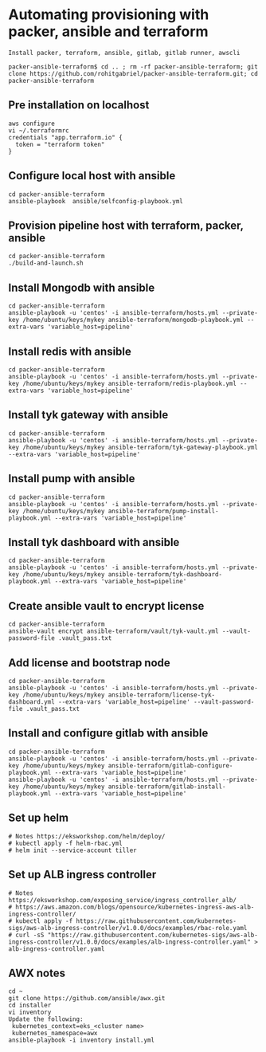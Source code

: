 # Automating provisioning with packer, ansible and terraform
```
Install packer, terraform, ansible, gitlab, gitlab runner, awscli

packer-ansible-terraform$ cd .. ; rm -rf packer-ansible-terraform; git clone https://github.com/rohitgabriel/packer-ansible-terraform.git; cd packer-ansible-terraform
```

## Pre installation on localhost
```
aws configure
vi ~/.terraformrc
credentials "app.terraform.io" {
  token = "terraform token"
}
```

## Configure local host with ansible
```
cd packer-ansible-terraform
ansible-playbook  ansible/selfconfig-playbook.yml
```

## Provision pipeline host with terraform, packer, ansible
```
cd packer-ansible-terraform
./build-and-launch.sh
```

## Install Mongodb with ansible
```
cd packer-ansible-terraform
ansible-playbook -u 'centos' -i ansible-terraform/hosts.yml --private-key /home/ubuntu/keys/mykey ansible-terraform/mongodb-playbook.yml --extra-vars 'variable_host=pipeline'
```

## Install redis with ansible
```
cd packer-ansible-terraform
ansible-playbook -u 'centos' -i ansible-terraform/hosts.yml --private-key /home/ubuntu/keys/mykey ansible-terraform/redis-playbook.yml --extra-vars 'variable_host=pipeline'
```

## Install tyk gateway with ansible
```
cd packer-ansible-terraform
ansible-playbook -u 'centos' -i ansible-terraform/hosts.yml --private-key /home/ubuntu/keys/mykey ansible-terraform/tyk-gateway-playbook.yml --extra-vars 'variable_host=pipeline'
```

## Install pump with ansible
```
cd packer-ansible-terraform
ansible-playbook -u 'centos' -i ansible-terraform/hosts.yml --private-key /home/ubuntu/keys/mykey ansible-terraform/pump-install-playbook.yml --extra-vars 'variable_host=pipeline'
```

## Install tyk dashboard with ansible
```
cd packer-ansible-terraform
ansible-playbook -u 'centos' -i ansible-terraform/hosts.yml --private-key /home/ubuntu/keys/mykey ansible-terraform/tyk-dashboard-playbook.yml --extra-vars 'variable_host=pipeline'
```

## Create ansible vault to encrypt license
```
cd packer-ansible-terraform
ansible-vault encrypt ansible-terraform/vault/tyk-vault.yml --vault-password-file .vault_pass.txt
```
## Add license and bootstrap node
```
cd packer-ansible-terraform
ansible-playbook -u 'centos' -i ansible-terraform/hosts.yml --private-key /home/ubuntu/keys/mykey ansible-terraform/license-tyk-dashboard.yml --extra-vars 'variable_host=pipeline' --vault-password-file .vault_pass.txt
```

## Install and configure gitlab with ansible
```
cd packer-ansible-terraform
ansible-playbook -u 'centos' -i ansible-terraform/hosts.yml --private-key /home/ubuntu/keys/mykey ansible-terraform/gitlab-configure-playbook.yml --extra-vars 'variable_host=pipeline'
ansible-playbook -u 'centos' -i ansible-terraform/hosts.yml --private-key /home/ubuntu/keys/mykey ansible-terraform/gitlab-install-playbook.yml --extra-vars 'variable_host=pipeline'
```

## Set up helm
```
# Notes https://eksworkshop.com/helm/deploy/
# kubectl apply -f helm-rbac.yml
# helm init --service-account tiller
```

## Set up ALB ingress controller
```
# Notes https://eksworkshop.com/exposing_service/ingress_controller_alb/
# https://aws.amazon.com/blogs/opensource/kubernetes-ingress-aws-alb-ingress-controller/
# kubectl apply -f https://raw.githubusercontent.com/kubernetes-sigs/aws-alb-ingress-controller/v1.0.0/docs/examples/rbac-role.yaml
# curl -sS "https://raw.githubusercontent.com/kubernetes-sigs/aws-alb-ingress-controller/v1.0.0/docs/examples/alb-ingress-controller.yaml" > alb-ingress-controller.yaml
```

## AWX notes
```
cd ~
git clone https://github.com/ansible/awx.git
cd installer 
vi inventory
Update the following:
 kubernetes_context=eks_<cluster name>
 kubernetes_namespace=awx
ansible-playbook -i inventory install.yml
```


